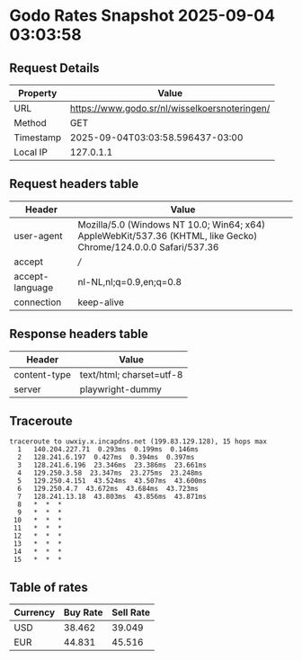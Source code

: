 # Godo Rates Snapshot 2025-09-04 03:03:58
## Request Details

| Property | Value |
|----------|-------|
| URL | https://www.godo.sr/nl/wisselkoersnoteringen/ |
| Method | GET |
| Timestamp | 2025-09-04T03:03:58.596437-03:00 |
| Local IP | 127.0.1.1 |
    
## Request headers table

| Header | Value |
|--------|-------|
| user-agent | Mozilla/5.0 (Windows NT 10.0; Win64; x64) AppleWebKit/537.36 (KHTML, like Gecko) Chrome/124.0.0.0 Safari/537.36 |
| accept | */* |
| accept-language | nl-NL,nl;q=0.9,en;q=0.8 |
| connection | keep-alive |

    
## Response headers table
| Header | Value |
|--------|-------|
| content-type | text/html; charset=utf-8 |
| server | playwright-dummy |

## Traceroute 

```
traceroute to uwxiy.x.incapdns.net (199.83.129.128), 15 hops max
  1   140.204.227.71  0.293ms  0.199ms  0.146ms 
  2   128.241.6.197  0.427ms  0.394ms  0.397ms 
  3   128.241.6.196  23.346ms  23.386ms  23.661ms 
  4   129.250.3.58  23.347ms  23.275ms  23.248ms 
  5   129.250.4.151  43.524ms  43.507ms  43.600ms 
  6   129.250.4.7  43.672ms  43.684ms  43.723ms 
  7   128.241.13.18  43.803ms  43.856ms  43.871ms 
  8   *  *  * 
  9   *  *  * 
 10   *  *  * 
 11   *  *  * 
 12   *  *  * 
 13   *  *  * 
 14   *  *  * 
 15   *  *  * 

```


## Table of rates

| Currency | Buy Rate | Sell Rate |
|----------|----------|-----------|
| USD | 38.462 | 39.049 |
| EUR | 44.831 | 45.516 |
